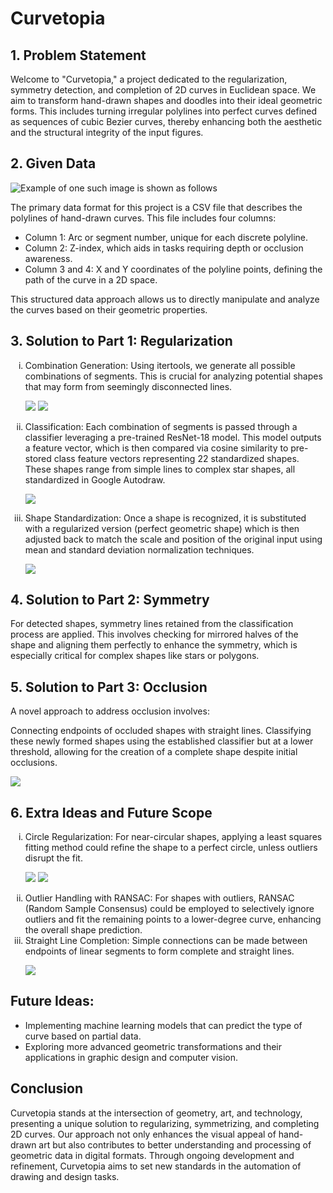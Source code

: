 # Curvetopia

## 1. Problem Statement

Welcome to "Curvetopia," a project dedicated to the regularization, symmetry detection, and completion of 2D curves in Euclidean space. We aim to transform hand-drawn shapes and doodles into their ideal geometric forms. This includes turning irregular polylines into perfect curves defined as sequences of cubic Bezier curves, thereby enhancing both the aesthetic and the structural integrity of the input figures.

## 2. Given Data

![Example of one such image is shown as follows](output_images\initial_img.png)


The primary data format for this project is a CSV file that describes the polylines of hand-drawn curves. This file includes four columns:

- Column 1: Arc or segment number, unique for each discrete polyline.
- Column 2: Z-index, which aids in tasks requiring depth or occlusion awareness.
- Column 3 and 4: X and Y coordinates of the polyline points, defining the path of the curve in a 2D space.

This structured data approach allows us to directly manipulate and analyze the curves based on their geometric properties.

## 3. Solution to Part 1: Regularization
<ol type='i'>
<li>Combination Generation:
Using itertools, we generate all possible combinations of segments. This is crucial for analyzing potential shapes that may form from seemingly disconnected lines.

![](output_images\output2.png)
![](output_images\output3.png)
<li>Classification:
Each combination of segments is passed through a classifier leveraging a pre-trained ResNet-18 model. This model outputs a feature vector, which is then compared via cosine similarity to pre-stored class feature vectors representing 22 standardized shapes. These shapes range from simple lines to complex star shapes, all standardized in Google Autodraw.

![](Data\circle1.png)

<li>Shape Standardization:
Once a shape is recognized, it is substituted with a regularized version (perfect geometric shape) which is then adjusted back to match the scale and position of the original input using mean and standard deviation normalization techniques.

![](output_images\LSF_circle_output.png)
</ol>

## 4. Solution to Part 2: Symmetry
For detected shapes, symmetry lines retained from the classification process are applied. This involves checking for mirrored halves of the shape and aligning them perfectly to enhance the symmetry, which is especially critical for complex shapes like stars or polygons.

## 5. Solution to Part 3: Occlusion
A novel approach to address occlusion involves:

Connecting endpoints of occluded shapes with straight lines.
Classifying these newly formed shapes using the established classifier but at a lower threshold, allowing for the creation of a complete shape despite initial occlusions.

![](problems\problems\occlusion1_rec.png)

## 6. Extra Ideas and Future Scope
<ol type='i'>
<li>Circle Regularization:
For near-circular shapes, applying a least squares fitting method could refine the shape to a perfect circle, unless outliers disrupt the fit.

![](output_images\LSF_circle_input.png)
![](output_images\LSF_circle_output.png)
<li>Outlier Handling with RANSAC:
For shapes with outliers, RANSAC (Random Sample Consensus) could be employed to selectively ignore outliers and fit the remaining points to a lower-degree curve, enhancing the overall shape prediction.

<li>Straight Line Completion:
Simple connections can be made between endpoints of linear segments to form complete and straight lines.

![](output_images\detect_sl.png)
</ol>

## Future Ideas:

- Implementing machine learning models that can predict the type of curve based on partial data.
- Exploring more advanced geometric transformations and their applications in graphic design and computer vision.

## Conclusion
Curvetopia stands at the intersection of geometry, art, and technology, presenting a unique solution to regularizing, symmetrizing, and completing 2D curves. Our approach not only enhances the visual appeal of hand-drawn art but also contributes to better understanding and processing of geometric data in digital formats. Through ongoing development and refinement, Curvetopia aims to set new standards in the automation of drawing and design tasks.
